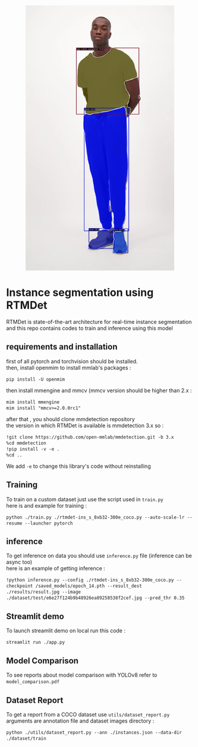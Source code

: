 <p align="center"><img src="./gr1.jpg" width="400" alt="RTMDet segmentation example" class="center"></p>


# Instance segmentation using RTMDet
RTMDet is state-of-the-art architecture for real-time instance segmentation\
and this repo contains codes to train and inference using this model
## requirements and installation
first of all pytorch and torchvision should be installed.\
then, install openmim to install mmlab's packages :
```
pip install -U openmim
```
then install mmengine and mmcv (mmcv version should be higher than 2.x :
```
mim install mmengine
mim install "mmcv>=2.0.0rc1"
```
after that , you should clone mmdetection repository\
the version in which RTMDet is available is mmdetection 3.x so :
```
!git clone https://github.com/open-mmlab/mmdetection.git -b 3.x
%cd mmdetection
!pip install -v -e .
%cd ..
```
We add ```-e``` to change this library's code without reinstalling
## Training
To train on a custom dataset just use the script used in ```train.py```\
here is and example for training :
```
python ./train.py ./rtmdet-ins_s_8xb32-300e_coco.py --auto-scale-lr --resume --launcher pytorch
```
## inference
To get inference on data you should use ```inference.py``` file (inference can be async too)\
here is an example of getting inference :
```
!python inference.py --config ./rtmdet-ins_s_8xb32-300e_coco.py --checkpoint /saved_models/epoch_14.pth --result_dest ./results/result.jpg --image ./dataset/test/e6e27f124b9b48926ea89258538f2cef.jpg --pred_thr 0.35
```
## Streamlit demo
To launch streamlit demo on local run this code :
```
streamlit run ./app.py
```
## Model Comparison
To see reports about model comparison with YOLOv8 refer to ```model_comparison.pdf```
## Dataset Report
To get a report from a COCO dataset use ```utils/dataset_report.py```
arguments are annotation file and dataset images directory :
```
python ./utils/dataset_report.py --ann ./instances.json --data-dir ./dataset/train
```
